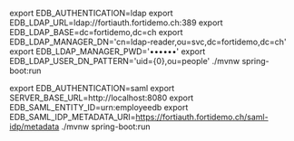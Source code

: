 export EDB_AUTHENTICATION=ldap
export EDB_LDAP_URL=ldap://fortiauth.fortidemo.ch:389
export EDB_LDAP_BASE=dc=fortidemo,dc=ch
export EDB_LDAP_MANAGER_DN='cn=ldap-reader,ou=svc,dc=fortidemo,dc=ch'
export EDB_LDAP_MANAGER_PWD='••••••'
export EDB_LDAP_USER_DN_PATTERN='uid={0},ou=people'
./mvnw spring-boot:run

export EDB_AUTHENTICATION=saml
export SERVER_BASE_URL=http://localhost:8080
export EDB_SAML_ENTITY_ID=urn:employeedb
export EDB_SAML_IDP_METADATA_URI=https://fortiauth.fortidemo.ch/saml-idp/metadata
./mvnw spring-boot:run
